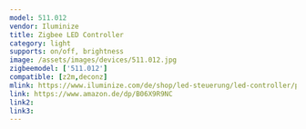 ```yaml
---
model: 511.012
vendor: Iluminize
title: Zigbee LED Controller 
category: light
supports: on/off, brightness
image: /assets/images/devices/511.012.jpg
zigbeemodel: ['511.012']
compatible: [z2m,deconz]
mlink: https://www.iluminize.com/de/shop/led-steuerung/led-controller/product/520-511-012-zigbee-controller-8a.html
link: https://www.amazon.de/dp/B06X9R9NC
link2: 
link3: 
---
```



